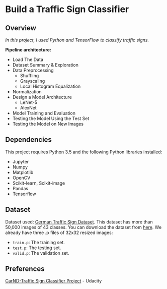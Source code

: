 # Build a Traffic Sign Classifier
## Overview
*In this project, I used Python and TensorFlow to classify traffic signs.*

**Pipeline architecture:**
+ Load The Data
+ Dataset Summary & Exploration
+ Data Preprocessing
  + Shuffling
  + Grayscaling
  + Local Histogram Equalization
+ Normalization
+ Design a Model Architecture
  + LeNet-5
  + AlexNet
+ Model Training and Evaluation
+ Testing the Model Using the Test Set
+ Testing the Model on New Images

## Dependencies
This project requires Python 3.5 and the following Python libraries installed:
+ Jupyter
+ Numpy
+ Matplotlib
+ OpenCV
+ Scikit-learn, Scikit-image
+ Pandas
+ Tensorflow

## Dataset
Dataset used: [German Traffic Sign Dataset](http://benchmark.ini.rub.de/?section=gtsrb&subsection=dataset). This dataset has more than 50,000 images of 43 classes.
You can download the dataset from [here](https://d17h27t6h515a5.cloudfront.net/topher/2017/February/5898cd6f_traffic-signs-data/traffic-signs-data.zip).
We already have three .p files of 32x32 resized images:
+ `train.p`: The training set.
+ `test.p`: The testing set.
+ `valid.p`: The validation set.

## Preferences
[CarND-Traffic Sign Classifier Project](https://github.com/udacity/CarND-Traffic-Sign-Classifier-Project) - Udacity
